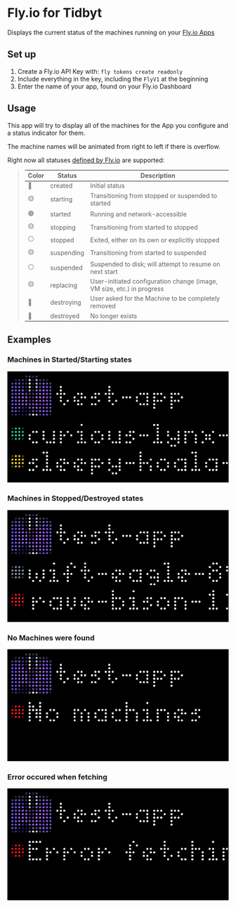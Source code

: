 # Fly.io for Tidbyt

Displays the current status of the machines running on your [Fly.io Apps](https://fly.io/)

## Set up

1. Create a Fly.io API Key with: `fly tokens create readonly`
2. Include everything in the key, including the `FlyV1` at the beginning
3. Enter the name of your app, found on your Fly.io Dashboard

## Usage

This app will try to display all of the machines for the App you configure and a status indicator for them.

The machine names will be animated from right to left if there is overflow.

Right now all statuses [defined by Fly.io](https://fly.io/docs/machines/machine-states/) are supported:

> | Color | Status     | Description                                                            |
> | ----- | ---------- | ---------------------------------------------------------------------- |
> | 🔵    | created    | Initial status                                                         |
> | 🟡    | starting   | Transitioning from stopped or suspended to started                     |
> | 🟢    | started    | Running and network-accessible                                         |
> | 🟡    | stopping   | Transitioning from started to stopped                                  |
> | ⚪    | stopped    | Exited, either on its own or explicitly stopped                        |
> | 🟡    | suspending | Transitioning from started to suspended                                |
> | ⚪    | suspended  | Suspended to disk; will attempt to resume on next start                |
> | 🟡    | replacing  | User-initiated configuration change (image, VM size, etc.) in progress |
> | 🔴    | destroying | User asked for the Machine to be completely removed                    |
> | 🔴    | destroyed  | No longer exists                                                       |

## Examples

### Machines in Started/Starting states

![Started/Starting](started-starting.png)

### Machines in Stopped/Destroyed states

![Stopped/Destroyed](stopped-destroyed.png)

### No Machines were found

![No Machines](no-machines.png)

### Error occured when fetching

![Error Fetching](error.png)
